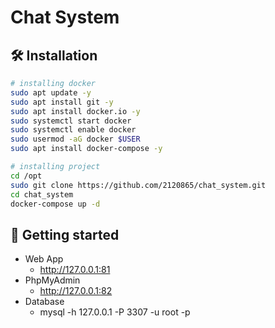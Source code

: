# Chat System


## 🛠️ Installation
```bash
# installing docker
sudo apt update -y
sudo apt install git -y 
sudo apt install docker.io -y 
sudo systemctl start docker 
sudo systemctl enable docker 
sudo usermod -aG docker $USER 
sudo apt install docker-compose -y

# installing project
cd /opt
sudo git clone https://github.com/2120865/chat_system.git
cd chat_system
docker-compose up -d
```


## 🏃 Getting started
- Web App
    - http://127.0.0.1:81
- PhpMyAdmin
    - http://127.0.0.1:82 
- Database
    - mysql -h 127.0.0.1 -P 3307 -u root -p
